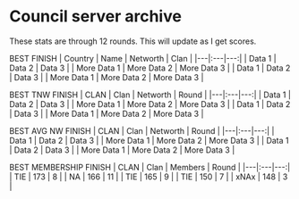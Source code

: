# Council server archive

These stats are through 12 rounds. This will update as I get scores.

BEST FINISH | Country
| Name | Networth | Clan |
|---|:---|---:|
| Data 1 | Data 2 | Data 3 |
| More Data 1 | More Data 2 | More Data 3 |
| Data 1 | Data 2 | Data 3 |
| More Data 1 | More Data 2 | More Data 3 |

BEST TNW FINISH | CLAN
| Clan | Networth | Round |
|---|:---|---:|
| Data 1 | Data 2 | Data 3 |
| More Data 1 | More Data 2 | More Data 3 |
| Data 1 | Data 2 | Data 3 |
| More Data 1 | More Data 2 | More Data 3 |

BEST AVG NW FINISH | CLAN
| Clan | Networth | Round |
|---|:---|---:|
| Data 1 | Data 2 | Data 3 |
| More Data 1 | More Data 2 | More Data 3 |
| Data 1 | Data 2 | Data 3 |
| More Data 1 | More Data 2 | More Data 3 |

BEST MEMBERSHIP FINISH | CLAN
| Clan | Members | Round |
|---|:---|---:|
| TIE | 173 | 8 |
| NA | 166 | 11 |
| TIE | 165 | 9 |
| TIE | 150 | 7 |
| xNAx | 148 | 3 |
